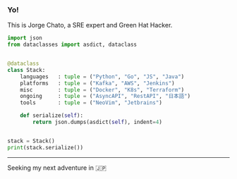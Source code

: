 ### Yo!

This is Jorge Chato, a SRE expert and Green Hat Hacker.

```python
import json
from dataclasses import asdict, dataclass


@dataclass
class Stack:
    languages   : tuple = ("Python", "Go", "JS", "Java")
    platforms   : tuple = ("Kafka", "AWS", "Jenkins")
    misc        : tuple = ("Docker", "K8s", "Terraform")
    ongoing     : tuple = ("AsyncAPI", "RestAPI", "日本語")
    tools       : tuple = ("NeoVim", "Jetbrains")

    def serialize(self):
        return json.dumps(asdict(self), indent=4)


stack = Stack()
print(stack.serialize())
```

---

Seeking my next adventure in :jp:
